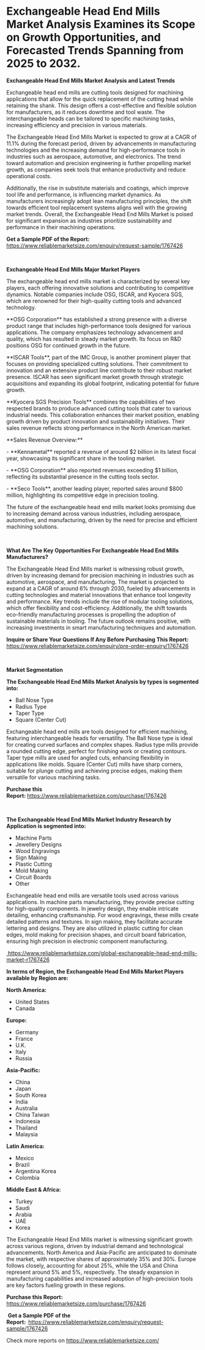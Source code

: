 <p><h1>Exchangeable Head End Mills Market Analysis Examines its Scope on Growth Opportunities, and Forecasted Trends Spanning from 2025 to 2032.</h1></p><p><strong>Exchangeable Head End Mills Market Analysis and Latest Trends</strong></p>
<p><p>Exchangeable head end mills are cutting tools designed for machining applications that allow for the quick replacement of the cutting head while retaining the shank. This design offers a cost-effective and flexible solution for manufacturers, as it reduces downtime and tool waste. The interchangeable heads can be tailored to specific machining tasks, increasing efficiency and precision in various materials.</p><p>The Exchangeable Head End Mills Market is expected to grow at a CAGR of 11.1% during the forecast period, driven by advancements in manufacturing technologies and the increasing demand for high-performance tools in industries such as aerospace, automotive, and electronics. The trend toward automation and precision engineering is further propelling market growth, as companies seek tools that enhance productivity and reduce operational costs.</p><p>Additionally, the rise in substitute materials and coatings, which improve tool life and performance, is influencing market dynamics. As manufacturers increasingly adopt lean manufacturing principles, the shift towards efficient tool replacement systems aligns well with the growing market trends. Overall, the Exchangeable Head End Mills Market is poised for significant expansion as industries prioritize sustainability and performance in their machining operations.</p></p>
<p><strong>Get a Sample PDF of the Report:&nbsp;</strong> <a href="https://www.reliablemarketsize.com/enquiry/request-sample/1767426?utm_campaign=2299&utm_medium=2&utm_source=Github&utm_content=ia&utm_term=27022025&utm_id=exchangeable-head-end-mills">https://www.reliablemarketsize.com/enquiry/request-sample/1767426</a></p>
<p>&nbsp;</p>
<p><strong>Exchangeable Head End Mills Major Market Players</strong></p>
<p><p>The exchangeable head end mills market is characterized by several key players, each offering innovative solutions and contributing to competitive dynamics. Notable companies include OSG, ISCAR, and Kyocera SGS, which are renowned for their high-quality cutting tools and advanced technology.</p><p>**OSG Corporation** has established a strong presence with a diverse product range that includes high-performance tools designed for various applications. The company emphasizes technology advancement and quality, which has resulted in steady market growth. Its focus on R&D positions OSG for continued growth in the future.</p><p>**ISCAR Tools**, part of the IMC Group, is another prominent player that focuses on providing specialized cutting solutions. Their commitment to innovation and an extensive product line contribute to their robust market presence. ISCAR has seen significant market growth through strategic acquisitions and expanding its global footprint, indicating potential for future growth.</p><p>**Kyocera SGS Precision Tools** combines the capabilities of two respected brands to produce advanced cutting tools that cater to various industrial needs. This collaboration enhances their market position, enabling growth driven by product innovation and sustainability initiatives. Their sales revenue reflects strong performance in the North American market.</p><p>**Sales Revenue Overview:**  </p><p>- **Kennametal** reported a revenue of around $2 billion in its latest fiscal year, showcasing its significant share in the tooling market.</p><p>- **OSG Corporation** also reported revenues exceeding $1 billion, reflecting its substantial presence in the cutting tools sector.</p><p>- **Seco Tools**, another leading player, reported sales around $800 million, highlighting its competitive edge in precision tooling.</p><p>The future of the exchangeable head end mills market looks promising due to increasing demand across various industries, including aerospace, automotive, and manufacturing, driven by the need for precise and efficient machining solutions.</p></p>
<p>&nbsp;</p>
<p><strong>What Are The Key Opportunities For Exchangeable Head End Mills Manufacturers?</strong></p>
<p><p>The Exchangeable Head End Mills market is witnessing robust growth, driven by increasing demand for precision machining in industries such as automotive, aerospace, and manufacturing. The market is projected to expand at a CAGR of around 6% through 2030, fueled by advancements in cutting technologies and material innovations that enhance tool longevity and performance. Key trends include the rise of modular tooling solutions, which offer flexibility and cost-efficiency. Additionally, the shift towards eco-friendly manufacturing processes is propelling the adoption of sustainable materials in tooling. The future outlook remains positive, with increasing investments in smart manufacturing techniques and automation.</p></p>
<p><strong>Inquire or Share Your Questions If Any Before Purchasing This Report:</strong> <a href="https://www.reliablemarketsize.com/enquiry/pre-order-enquiry/1767426?utm_campaign=2299&utm_medium=2&utm_source=Github&utm_content=ia&utm_term=27022025&utm_id=exchangeable-head-end-mills">https://www.reliablemarketsize.com/enquiry/pre-order-enquiry/1767426</a></p>
<p>&nbsp;</p>
<p><strong>Market Segmentation</strong></p>
<p><strong>The Exchangeable Head End Mills Market Analysis by types is segmented into:</strong></p>
<p><ul><li>Ball Nose Type</li><li>Radius Type</li><li>Taper Type</li><li>Square (Center Cut)</li></ul></p>
<p><p>Exchangeable head end mills are tools designed for efficient machining, featuring interchangeable heads for versatility. The Ball Nose type is ideal for creating curved surfaces and complex shapes. Radius type mills provide a rounded cutting edge, perfect for finishing work or creating contours. Taper type mills are used for angled cuts, enhancing flexibility in applications like molds. Square (Center Cut) mills have sharp corners, suitable for plunge cutting and achieving precise edges, making them versatile for various machining tasks.</p></p>
<p><strong>Purchase this Report:&nbsp;</strong><a href="https://www.reliablemarketsize.com/purchase/1767426?utm_campaign=2299&utm_medium=2&utm_source=Github&utm_content=ia&utm_term=27022025&utm_id=exchangeable-head-end-mills">https://www.reliablemarketsize.com/purchase/1767426</a></p>
<p>&nbsp;</p>
<p><strong>The Exchangeable Head End Mills Market Industry Research by Application is segmented into:</strong></p>
<p><ul><li>Machine Parts</li><li>Jewellery Designs</li><li>Wood Engravings</li><li>Sign Making</li><li>Plastic Cutting</li><li>Mold Making</li><li>Circuit Boards</li><li>Other</li></ul></p>
<p><p>Exchangeable head end mills are versatile tools used across various applications. In machine parts manufacturing, they provide precise cutting for high-quality components. In jewelry design, they enable intricate detailing, enhancing craftsmanship. For wood engravings, these mills create detailed patterns and textures. In sign making, they facilitate accurate lettering and designs. They are also utilized in plastic cutting for clean edges, mold making for precision shapes, and circuit board fabrication, ensuring high precision in electronic component manufacturing.</p></p>
<p><a href="https://www.reliablemarketsize.com/global-exchangeable-head-end-mills-market-r1767426?utm_campaign=2299&utm_medium=2&utm_source=Github&utm_content=ia&utm_term=27022025&utm_id=exchangeable-head-end-mills">&nbsp;https://www.reliablemarketsize.com/global-exchangeable-head-end-mills-market-r1767426</a></p>
<p><strong>In terms of Region, the Exchangeable Head End Mills Market Players available by Region are:</strong></p>
<p>
    <p> <strong> North America: </strong>
        <ul>
            <li>United States</li>
            <li>Canada</li>
        </ul>
        </p> 
    <p> <strong> Europe: </strong>
        <ul>
            <li>Germany</li>
            <li>France</li>
            <li>U.K.</li>
            <li>Italy</li>
            <li>Russia</li>
        </ul>
        </p> 
    <p> <strong> Asia-Pacific: </strong>
        <ul>
            <li>China</li>
            <li>Japan</li>
            <li>South Korea</li>
            <li>India</li>
            <li>Australia</li>
            <li>China Taiwan</li>
            <li>Indonesia</li>
            <li>Thailand</li>
            <li>Malaysia</li>
        </ul>
        </p> 
    <p> <strong> Latin America: </strong>
        <ul>
            <li>Mexico</li>
            <li>Brazil</li>
            <li>Argentina Korea</li>
            <li>Colombia</li>
        </ul>
        </p> 
    <p> <strong> Middle East & Africa: </strong>
        <ul>
            <li>Turkey</li>
            <li>Saudi</li>
            <li>Arabia</li>
            <li>UAE</li>
            <li>Korea</li>
        </ul>
    </p>
    </p>
<p><p>The Exchangeable Head End Mills market is witnessing significant growth across various regions, driven by industrial demand and technological advancements. North America and Asia-Pacific are anticipated to dominate the market, with respective shares of approximately 35% and 30%. Europe follows closely, accounting for about 25%, while the USA and China represent around 5% and 5%, respectively. The steady expansion in manufacturing capabilities and increased adoption of high-precision tools are key factors fueling growth in these regions.</p></p>
<p><strong>Purchase this Report: </strong><a href="https://www.reliablemarketsize.com/purchase/1767426?utm_campaign=2299&utm_medium=2&utm_source=Github&utm_content=ia&utm_term=27022025&utm_id=exchangeable-head-end-mills">https://www.reliablemarketsize.com/purchase/1767426</a></p>
<p>&nbsp;<strong>Get a Sample PDF of the Report:&nbsp;&nbsp;</strong><a href="https://www.reliablemarketsize.com/enquiry/request-sample/1767426?utm_campaign=2299&utm_medium=2&utm_source=Github&utm_content=ia&utm_term=27022025&utm_id=exchangeable-head-end-mills">https://www.reliablemarketsize.com/enquiry/request-sample/1767426</a></p>
<p><strong></strong></p>
<p>Check more reports on <a href="https://www.reliablemarketsize.com/?utm_campaign=2299&utm_medium=2&utm_source=Github&utm_content=ia&utm_term=27022025&utm_id=exchangeable-head-end-mills">https://www.reliablemarketsize.com/</a></p>